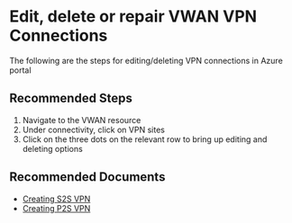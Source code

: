 <properties
  pagetitle="Edit, delete or repair VWAN VPN Connections"
  service=""
  resource=""
  ms.author="wellee"
  selfhelptype="Generic"
  supporttopicids="32640651"
  productpesids="16572"
  cloudenvironments="public, fairfax, mooncake, blackforest, ussec, usnat"
  articleid="3f031ae8-52c6-4ae9-88fd-ae8722caca02"
  ownershipid="CloudNet_VirtualWAN" />
# Edit, delete or repair VWAN VPN Connections

The following are the steps for editing/deleting VPN connections in Azure portal
## **Recommended Steps**

1. Navigate to the VWAN resource
2. Under connectivity, click on VPN sites
3. Click on the three dots on the relevant row to bring up editing and deleting options

## **Recommended Documents**

* [Creating S2S VPN](https://docs.microsoft.com/azure/virtual-wan/virtual-wan-site-to-site-portal)
* [Creating P2S VPN](https://docs.microsoft.com/azure/virtual-wan/virtual-wan-point-to-site-portal)

